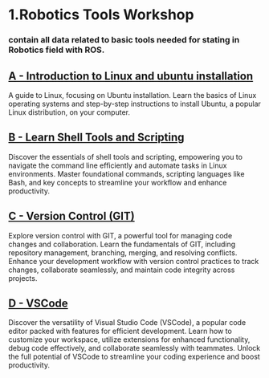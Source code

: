 # 1.Robotics Tools Workshop

### contain all data related to basic tools needed for stating in Robotics field with ROS.

## [A - Introduction to Linux and ubuntu installation](<Introduction to Linux and ubuntu installation/Introduction to Linux and ubuntu installation.md>)

A guide to Linux, focusing on Ubuntu installation. Learn the basics of Linux operating systems and step-by-step instructions to install Ubuntu, a popular Linux distribution, on your computer.

## [B - Learn Shell Tools and Scripting](<Learn Shell Tools and Scripting/README.md>)

Discover the essentials of shell tools and scripting, empowering you to navigate the command line efficiently and automate tasks in Linux environments. Master foundational commands, scripting languages like Bash, and key concepts to streamline your workflow and enhance productivity.

## [C - Version Control (GIT)](<Version Control (GIT)/README.md>)

Explore version control with GIT, a powerful tool for managing code changes and collaboration. Learn the fundamentals of GIT, including repository management, branching, merging, and resolving conflicts. Enhance your development workflow with version control practices to track changes, collaborate seamlessly, and maintain code integrity across projects.

## [D - VSCode](VSCode/README.md)

Discover the versatility of Visual Studio Code (VSCode), a popular code editor packed with features for efficient development. Learn how to customize your workspace, utilize extensions for enhanced functionality, debug code effectively, and collaborate seamlessly with teammates. Unlock the full potential of VSCode to streamline your coding experience and boost productivity.
